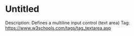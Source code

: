 # Untitled

Description: Defines a multiline input control (text area)
Tag: https://www.w3schools.com/tags/tag_textarea.asp